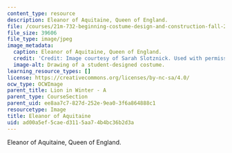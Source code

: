 ```yaml
---
content_type: resource
description: Eleanor of Aquitaine, Queen of England.
file: /courses/21m-732-beginning-costume-design-and-construction-fall-2008/ad00a5ef5caed3115aa74b4bc36b2d3a_eleanor.jpg
file_size: 39606
file_type: image/jpeg
image_metadata:
  caption: Eleanor of Aquitaine, Queen of England.
  credit: 'Credit: Image courtesy of Sarah Slotznick. Used with permission.'
  image-alt: Drawing of a student-designed costume.
learning_resource_types: []
license: https://creativecommons.org/licenses/by-nc-sa/4.0/
ocw_type: OCWImage
parent_title: Lion in Winter - A
parent_type: CourseSection
parent_uid: ee8aa7c7-827d-252e-9ea0-3f6a864888c1
resourcetype: Image
title: Eleanor of Aquitaine
uid: ad00a5ef-5cae-d311-5aa7-4b4bc36b2d3a
---
```

Eleanor of Aquitaine, Queen of England.